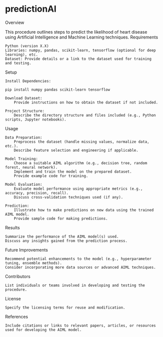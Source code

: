 # predictionAI
Overview

This procedure outlines steps to predict the likelihood of heart disease using Artificial Intelligence and Machine Learning techniques.
Requirements

    Python (version X.X)
    Libraries: numpy, pandas, scikit-learn, tensorflow (optional for deep learning), etc.
    Dataset: Provide details or a link to the dataset used for training and testing.

Setup

    Install Dependencies:

    pip install numpy pandas scikit-learn tensorflow

    Download Dataset:
        Provide instructions on how to obtain the dataset if not included.

    Project Structure:
        Describe the directory structure and files included (e.g., Python scripts, Jupyter notebooks).

Usage

    Data Preparation:
        Preprocess the dataset (handle missing values, normalize data, etc.).
        Describe feature selection and engineering if applicable.

    Model Training:
        Choose a suitable AIML algorithm (e.g., decision tree, random forest, neural network).
        Implement and train the model on the prepared dataset.
        Provide example code for training.

    Model Evaluation:
        Evaluate model performance using appropriate metrics (e.g., accuracy, precision, recall).
        Discuss cross-validation techniques used (if any).

    Prediction:
        Illustrate how to make predictions on new data using the trained AIML model.
        Provide sample code for making predictions.

Results

    Summarize the performance of the AIML model(s) used.
    Discuss any insights gained from the prediction process.

Future Improvements

    Recommend potential enhancements to the model (e.g., hyperparameter tuning, ensemble methods).
    Consider incorporating more data sources or advanced AIML techniques.

Contributors

    List individuals or teams involved in developing and testing the procedure.

License

    Specify the licensing terms for reuse and modification.

References

    Include citations or links to relevant papers, articles, or resources used for developing the AIML model.

